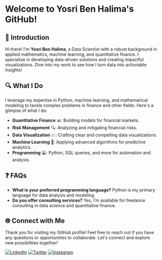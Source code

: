 # Welcome to Yosri Ben Halima's GitHub!

## 👋 Introduction

Hi there! I'm **Yosri Ben Halima**, a Data Scientist with a robust background in applied mathematics, machine learning, and quantitative finance. I specialize in developing data-driven solutions and creating impactful visualizations. Dive into my work to see how I turn data into actionable insights!

## 🔍 What I Do

I leverage my expertise in Python, machine learning, and mathemarical modeling to tackle complex problems in finance and other fields. Here's a glimpse of what I do:

- **Quantitative Finance** 📊: Building models for financial markets.
- **Risk Management** 🔍: Analyzing and mitigating financial risks.
- **Data Visualization** 📈: Crafting clear and compelling data visualizations.
- **Machine Learning** 🤖: Applying advanced algorithms for predictive analytics.
- **Programming** 💻: Python, SQL queries, and more for automation and analysis.

## ❓ FAQs

- **What is your preferred programming language?** Python is my primary language for data analysis and modeling.
- **Do you offer consulting services?** Yes, I’m available for freelance consulting in data science and quantitative finance.

## 🌐 Connect with Me

Thank you for visiting my GitHub profile! Feel free to reach out if you have any questions or opportunities to collaborate. Let's connect and explore new possibilities together!

[![LinkedIn](https://img.shields.io/badge/LinkedIn-Yosri%20Ben%20Halima-blue)](https://www.linkedin.com/in/yosri-ben-halima-3553a9221/)
[![Twitter](https://img.shields.io/badge/Facebook-@Yosry%20Ben%20Hlima-navy)](https://www.facebook.com/NottherealYxsry)
[![Instagram](https://img.shields.io/badge/Instagram-@yosrybh-orange)](https://www.instagram.com/yosrybh/)
